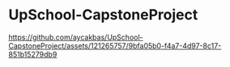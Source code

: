 # UpSchool-CapstoneProject
 
https://github.com/aycakbas/UpSchool-CapstoneProject/assets/121265757/9bfa05b0-f4a7-4d97-8c17-851b15279db9

